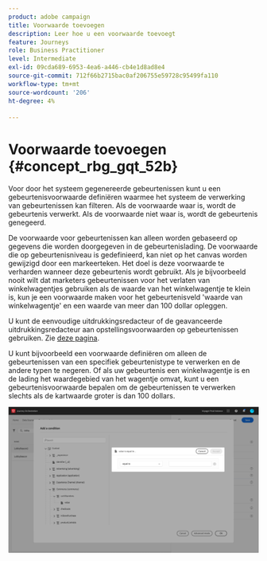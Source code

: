 ```yaml
---
product: adobe campaign
title: Voorwaarde toevoegen
description: Leer hoe u een voorwaarde toevoegt
feature: Journeys
role: Business Practitioner
level: Intermediate
exl-id: 09cda689-6953-4ea6-a446-cb4e1d8ad8e4
source-git-commit: 712f66b2715bac0af206755e59728c95499fa110
workflow-type: tm+mt
source-wordcount: '206'
ht-degree: 4%

---
```


# Voorwaarde toevoegen {#concept_rbg_gqt_52b}

Voor door het systeem gegenereerde gebeurtenissen kunt u een gebeurtenisvoorwaarde definiëren waarmee het systeem de verwerking van gebeurtenissen kan filteren. Als de voorwaarde waar is, wordt de gebeurtenis verwerkt. Als de voorwaarde niet waar is, wordt de gebeurtenis genegeerd.

De voorwaarde voor gebeurtenissen kan alleen worden gebaseerd op gegevens die worden doorgegeven in de gebeurtenislading. De voorwaarde die op gebeurtenisniveau is gedefinieerd, kan niet op het canvas worden gewijzigd door een markeerteken. Het doel is deze voorwaarde te verharden wanneer deze gebeurtenis wordt gebruikt. Als je bijvoorbeeld nooit wilt dat marketers gebeurtenissen voor het verlaten van winkelwagentjes gebruiken als de waarde van het winkelwagentje te klein is, kun je een voorwaarde maken voor het gebeurtenisveld &#39;waarde van winkelwagentje&#39; en een waarde van meer dan 100 dollar opleggen.

U kunt de eenvoudige uitdrukkingsredacteur of de geavanceerde uitdrukkingsredacteur aan opstellingsvoorwaarden op gebeurtenissen gebruiken. Zie [deze pagina](../expression/expressionadvanced.md).

U kunt bijvoorbeeld een voorwaarde definiëren om alleen de gebeurtenissen van een specifiek gebeurtenistype te verwerken en de andere typen te negeren. Of als uw gebeurtenis een winkelwagentje is en de lading het waardegebied van het wagentje omvat, kunt u een gebeurtenisvoorwaarde bepalen om de gebeurtenissen te verwerken slechts als de kartwaarde groter is dan 100 dollars.

![](../assets/journey78.png)

